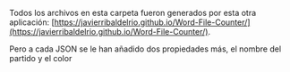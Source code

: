 Todos los archivos en esta carpeta fueron generados por esta otra aplicación: [https://javierribaldelrio.github.io/Word-File-Counter/](https://javierribaldelrio.github.io/Word-File-Counter/).

Pero a cada JSON se le han añadido dos propiedades más, el nombre del partido y el color
